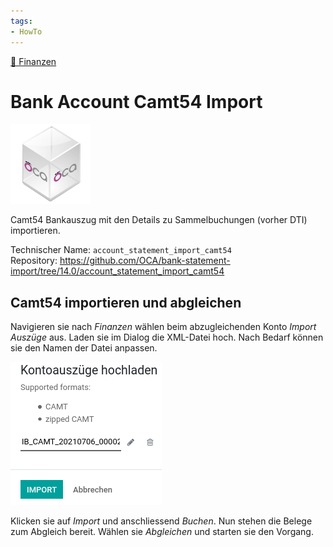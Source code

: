 ```yaml
---
tags:
- HowTo
---
```

[🔗 Finanzen](Finanzen.md)
# Bank Account Camt54 Import
![icon_oca_app](assets/icon_oca_app.png)

Camt54 Bankauszug mit den Details zu Sammelbuchungen (vorher DTI) importieren.

Technischer Name: `account_statement_import_camt54`\
Repository: <https://github.com/OCA/bank-statement-import/tree/14.0/account_statement_import_camt54>

## Camt54 importieren und abgleichen

Navigieren sie nach *Finanzen* wählen beim abzugleichenden Konto *Import Auszüge* aus. Laden sie im Dialog die XML-Datei hoch. Nach Bedarf können sie den Namen der Datei anpassen.

![](assets/Bank%20Account%20Camt54%20Import%20hochladen.png)

Klicken sie auf *Import* und anschliessend *Buchen*. Nun stehen die Belege zum Abgleich bereit. Wählen sie *Abgleichen* und starten sie den Vorgang.